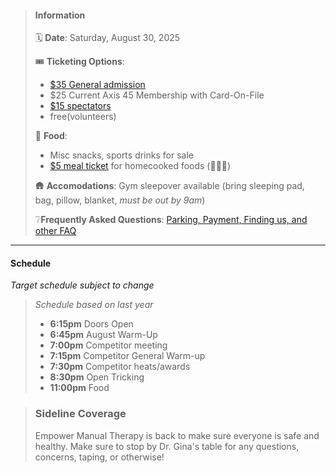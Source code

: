 
<!-- # Labor Day Mini -->

> #### Information
>
> 🗓️ **Date**: Saturday, August 30, 2025
>
> 🎟️ **Ticketing Options**: 
> - [$35 General admission](#buy-button-wrapper)
> - $25 Current Axis 45 Membership with Card-On-File
> - [$15 spectators](#buy-button-wrapper)
> - free(volunteers)
>
> 🥔 **Food**: 
> - Misc snacks, sports drinks for sale
> - [$5 meal ticket](#buy-button-wrapper) for homecooked foods (🐖🥔🥦)
>
> 🛖 **Accomodations**: Gym sleepover available (bring sleeping pad, bag, pillow, blanket, *must be out by 9am*)
>
> ❔**Frequently Asked Questions**: [Parking, Payment, Finding us, and other FAQ](https://www.seattletricking.com/faq)

---

#### Schedule

_Target schedule subject to change_

> *Schedule based on last year*
> - **6:15pm** Doors Open
> - **6:45pm** August Warm-Up
> - **7:00pm** Competitor meeting
> - **7:15pm** Competitor General Warm-up
> - **7:30pm** Competitor heats/awards
> - **8:30pm** Open Tricking
> - **11:00pm** Food

> ### Sideline Coverage
>
> Empower Manual Therapy is back to make sure everyone is safe and healthy. Make sure to stop by Dr. Gina's table for any questions, concerns, taping, or otherwise!
